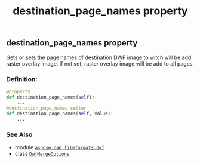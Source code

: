 ﻿---
title: destination_page_names property
second_title: Aspose.CAD for Python via .NET API References
description: 
type: docs
weight: 30
url: /python-net/aspose.cad.fileformats.dwf/dwfmergeoptions/destination_page_names/
is_root: false
---

## destination_page_names property


Gets or sets the page names of destination DWF image to witch will be add raster overlay image.
If not set, raster overlay image will be add to all pages.
### Definition:
```python
@property
def destination_page_names(self):
    ...
@destination_page_names.setter
def destination_page_names(self, value):
    ...
```

### See Also
* module [`aspose.cad.fileformats.dwf`](../../)
* class [`DwfMergeOptions`](/cad/python-net/aspose.cad.fileformats.dwf/dwfmergeoptions)
